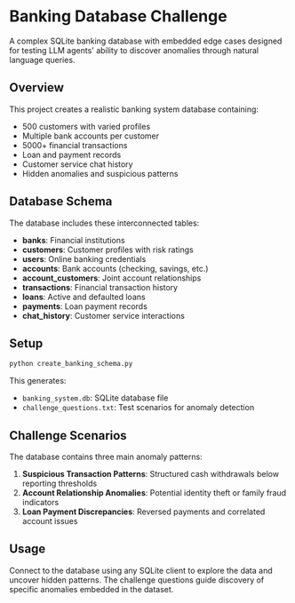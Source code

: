 # Banking Database Challenge

A complex SQLite banking database with embedded edge cases designed for testing LLM agents' ability to discover anomalies through natural language queries.

## Overview

This project creates a realistic banking system database containing:
- 500 customers with varied profiles
- Multiple bank accounts per customer
- 5000+ financial transactions
- Loan and payment records
- Customer service chat history
- Hidden anomalies and suspicious patterns

## Database Schema

The database includes these interconnected tables:
- **banks**: Financial institutions
- **customers**: Customer profiles with risk ratings
- **users**: Online banking credentials
- **accounts**: Bank accounts (checking, savings, etc.)
- **account_customers**: Joint account relationships
- **transactions**: Financial transaction history
- **loans**: Active and defaulted loans
- **payments**: Loan payment records
- **chat_history**: Customer service interactions

## Setup

```bash
python create_banking_schema.py
```

This generates:
- `banking_system.db`: SQLite database file
- `challenge_questions.txt`: Test scenarios for anomaly detection

## Challenge Scenarios

The database contains three main anomaly patterns:

1. **Suspicious Transaction Patterns**: Structured cash withdrawals below reporting thresholds
2. **Account Relationship Anomalies**: Potential identity theft or family fraud indicators
3. **Loan Payment Discrepancies**: Reversed payments and correlated account issues

## Usage

Connect to the database using any SQLite client to explore the data and uncover hidden patterns. The challenge questions guide discovery of specific anomalies embedded in the dataset.
